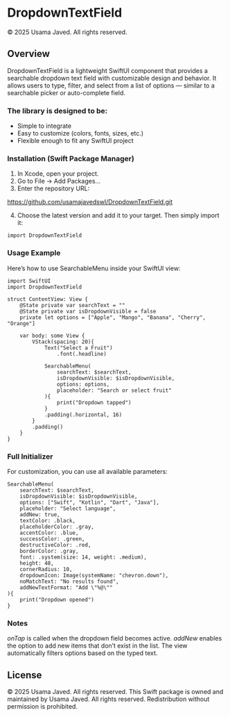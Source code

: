 # DropdownTextField
© 2025 Usama Javed. All rights reserved.

## Overview
DropdownTextField is a lightweight SwiftUI component that provides a searchable dropdown text field with customizable design and behavior.
It allows users to type, filter, and select from a list of options — similar to a searchable picker or auto-complete field.

### The library is designed to be:
* Simple to integrate
* Easy to customize (colors, fonts, sizes, etc.)
* Flexible enough to fit any SwiftUI project

### Installation (Swift Package Manager)
1. In Xcode, open your project.
2. Go to File → Add Packages...
3. Enter the repository URL:

https://github.com/usamajavedswl/DropdownTextField.git

4. Choose the latest version and add it to your target.
Then simply import it:

```import DropdownTextField```

### Usage Example
Here’s how to use SearchableMenu inside your SwiftUI view:
``` 
import SwiftUI
import DropdownTextField
  
struct ContentView: View {
    @State private var searchText = ""
    @State private var isDropdownVisible = false
    private let options = ["Apple", "Mango", "Banana", "Cherry", "Orange"]

    var body: some View {
        VStack(spacing: 20){
            Text("Select a Fruit")
                .font(.headline)

            SearchableMenu(
                searchText: $searchText,
                isDropdownVisible: $isDropdownVisible,
                options: options,
                placeholder: "Search or select fruit"
            ){
                print("Dropdown tapped")
            }
            .padding(.horizontal, 16)
        }
        .padding()
    }
}
```

### Full Initializer
For customization, you can use all available parameters:

```
SearchableMenu(
    searchText: $searchText,
    isDropdownVisible: $isDropdownVisible,
    options: ["Swift", "Kotlin", "Dart", "Java"],
    placeholder: "Select language",
    addNew: true,
    textColor: .black,
    placeholderColor: .gray,
    accentColor: .blue,
    successColor: .green,
    destructiveColor: .red,
    borderColor: .gray,
    font: .system(size: 14, weight: .medium),
    height: 48,
    cornerRadius: 10,
    dropdownIcon: Image(systemName: "chevron.down"),
    noMatchText: "No results found",
    addNewTextFormat: "Add \"%@\""
){
    print("Dropdown opened")
}
```

### Notes
*onTap* is called when the dropdown field becomes active.
*addNew* enables the option to add new items that don’t exist in the list.
The view automatically filters options based on the typed text.

## License
© 2025 Usama Javed. All rights reserved.
This Swift package is owned and maintained by Usama Javed.
All rights reserved. Redistribution without permission is prohibited.
